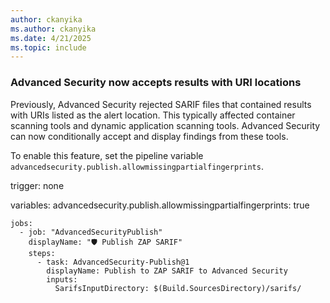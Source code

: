 ```yaml
---
author: ckanyika
ms.author: ckanyika
ms.date: 4/21/2025
ms.topic: include
---
```


### Advanced Security now accepts results with URI locations 

Previously, Advanced Security rejected SARIF files that contained results with URIs listed as the alert location. This typically affected container scanning tools and dynamic application scanning tools. Advanced Security can now conditionally accept and display findings from these tools.

To enable this feature, set the pipeline variable `advancedsecurity.publish.allowmissingpartialfingerprints`.  

trigger: none

variables:
  advancedsecurity.publish.allowmissingpartialfingerprints: true

```
jobs:
  - job: "AdvancedSecurityPublish"
    displayName: "🛡 Publish ZAP SARIF"
    steps:
      - task: AdvancedSecurity-Publish@1
        displayName: Publish to ZAP SARIF to Advanced Security
        inputs:
          SarifsInputDirectory: $(Build.SourcesDirectory)/sarifs/
```